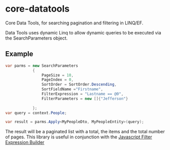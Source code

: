 # core-datatools
Core Data Tools, for searching pagination and filtering in LINQ/EF.

Data Tools uses dynamic Linq to allow dynamic queries to be executed via the SearchParameters object. 

## Example
```csharp
var parms = new SearchParameters
            {
                PageSize = 10,
                PageIndex = 0,
                SortOrder = SortOrder.Descending,
                SortFieldName ="Firstname",
                FilterExpression = "Lastname == @0",
                FilterParameters = new []{"Jefferson"}
                
            };
var query = context.People;

var result = parms.Apply<MyPeopleDto, MyPeopleEntity>(query);
```

The result will be a paginated list with a total, the items and the total number of pages. This library is useful in conjunction with the [Javascript Filter Expression Builder](https://github.com/ThoriumStack/js-filter-expression-builder)


